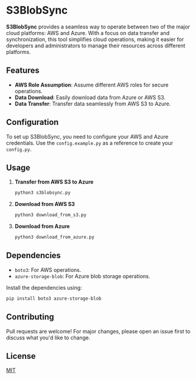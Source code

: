 # S3BlobSync

**S3BlobSync** provides a seamless way to operate between two of the major cloud platforms: AWS and Azure. With a focus on data transfer and synchronization, this tool simplifies cloud operations, making it easier for developers and administrators to manage their resources across different platforms.

## Features

- **AWS Role Assumption**: Assume different AWS roles for secure operations.
- **Data Download**: Easily download data from Azure or AWS S3.
- **Data Transfer**: Transfer data seamlessly from AWS S3 to Azure.

## Configuration

To set up S3BlobSync, you need to configure your AWS and Azure credentials. Use the `config.example.py` as a reference to create your `config.py`.

## Usage

1. **Transfer from AWS S3 to Azure**
   ```bash
   python3 s3blobsync.py
   ```

2. **Download from AWS S3**
   ```bash
   python3 download_from_s3.py
   ```

3. **Download from Azure**
   ```bash
   python3 download_from_azure.py
   ```

## Dependencies

- `boto3`: For AWS operations.
- `azure-storage-blob`: For Azure blob storage operations.

Install the dependencies using:

```bash
pip install boto3 azure-storage-blob
```

## Contributing

Pull requests are welcome! For major changes, please open an issue first to discuss what you'd like to change.

## License

[MIT](https://choosealicense.com/licenses/mit/)